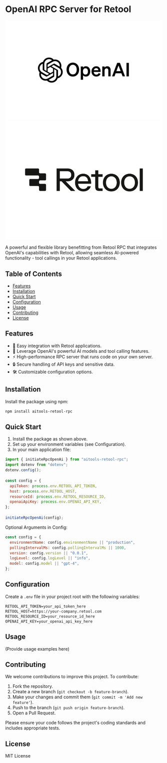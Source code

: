 # OpenAI RPC Server for Retool

![OpenAI Logo](./assets/openai.png) ![Retool Logo](./assets/retool-new-20247015.logowik.com.webp)

A powerful and flexible library benefitting from Retool RPC that integrates OpenAI's capabilities with Retool, allowing seamless AI-powered functionality - tool callings in your Retool applications.

## Table of Contents

- [Features](#features)
- [Installation](#installation)
- [Quick Start](#quick-start)
- [Configuration](#configuration)
- [Usage](#usage)
- [Contributing](#contributing)
- [License](#license)

## Features

- 🚀 Easy integration with Retool applications.
- 🧠 Leverage OpenAI's powerful AI models and tool calling features.
- ⚡ High-performance RPC server that runs code on your own server.
- 🔒 Secure handling of API keys and sensitive data.
- 🛠 Customizable configuration options.

## Installation

Install the package using npm:

```bash
npm install aitools-retool-rpc
```

## Quick Start

1. Install the package as shown above.
2. Set up your environment variables (see Configuration).
3. In your main application file:

```javascript
import { initiateRpcOpenAi } from "aitools-retool-rpc";
import dotenv from "dotenv";
dotenv.config();

const config = {
  apiToken: process.env.RETOOL_API_TOKEN,
  host: process.env.RETOOL_HOST,
  resourceId: process.env.RETOOL_RESOURCE_ID,
  openaiApiKey: process.env.OPENAI_API_KEY,
};

initiateRpcOpenAi(config);
```

Optional Arguments in Config:

```javascript
const config = {
  environmentName: config.environmentName || "production",
  pollingIntervalMs: config.pollingIntervalMs || 1000,
  version: config.version || "0.0.1",
  logLevel: config.logLevel || "info",
  model: config.model || "gpt-4",
};
```

## Configuration

Create a `.env` file in your project root with the following variables:

```plaintext
RETOOL_API_TOKEN=your_api_token_here
RETOOL_HOST=https://your-company.retool.com
RETOOL_RESOURCE_ID=your_resource_id_here
OPENAI_API_KEY=your_openai_api_key_here
```

## Usage

(Provide usage examples here)

## Contributing

We welcome contributions to improve this project. To contribute:

1. Fork the repository.
2. Create a new branch (`git checkout -b feature-branch`).
3. Make your changes and commit them (`git commit -m 'Add new feature'`).
4. Push to the branch (`git push origin feature-branch`).
5. Open a Pull Request.

Please ensure your code follows the project's coding standards and includes appropriate tests.

## License

MIT License
